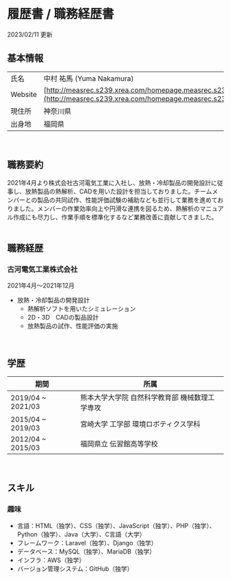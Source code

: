 # 履歴書 / 職務経歴書
2023/02/11 更新
<br>

## 基本情報
|||
|---|---|
|氏名|中村 祐馬 (Yuma Nakamura) |
|Website|[http://measrec.s239.xrea.com/homepage.measrec.s239/](http://measrec.s239.xrea.com/homepage.measrec.s239/)|
|現住所|神奈川県|
|出身地|福岡県|
<br>

## 職務要約
2021年4月より株式会社古河電気工業に入社し、放熱・冷却製品の開発設計に従事し、放熱製品の熱解析、CADを用いた設計を担当しておりました。チームメンバーとの製品の共同試作、性能評価試験の補助なども並行して業務を進めておりました。メンバーの作業効率向上や円滑な連携を図るため、熱解析のマニュアル作成にも尽力し、作業手順を標準化するなど業務改善に貢献してきました。
<br><br>

## 職務経歴
### 古河電気工業株式会社
2021年4月〜2021年12月
- 放熱・冷却製品の開発設計
  - 熱解析ソフトを用いたシミュレーション
  - 2D・3D　CADの製品設計
  - 放熱製品の試作、性能評価の実施
<br>

## 学歴
|期間|所属|
|---|---|
|2019/04 ~ 2021/03|熊本大学大学院 自然科学教育部 機械数理工学専攻|
|2015/04 ~ 2019/03|宮崎大学 工学部 環境ロボティクス学科|
|2012/04 ~ 2015/03|福岡県立 伝習館高等学校|
<br>

## スキル
### 趣味
- 言語：HTML（独学）、CSS（独学）、JavaScript（独学）、PHP（独学）、Python（独学）、Java（大学）、C言語（大学）
- フレームワーク：Laravel（独学）、Django（独学）
- データベース：MySQL（独学）、MariaDB（独学）
- インフラ：AWS（独学）
- バージョン管理システム：GitHub（独学）
